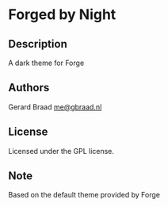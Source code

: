 Forged by Night
===============


Description
-----------

A dark theme for Forge


Authors
-------

Gerard Braad <me@gbraad.nl>


License
-------

Licensed under the GPL license.


Note
----

Based on the default theme provided by Forge
